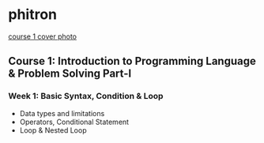 # phitron

[course 1 cover photo](https://github.com/samiunblack/phitron/blob/main/course%201/cover_photo.png)
## Course 1: Introduction to Programming Language & Problem Solving Part-I
### Week 1: Basic Syntax, Condition & Loop
- Data types and limitations
- Operators, Conditional Statement
- Loop & Nested Loop